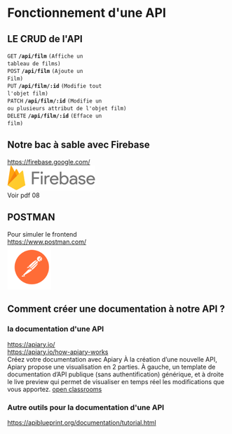 # Fonctionnement d'une API



## LE CRUD de l'API
<code>GET</code> <code><b>/api/film</b></code> <code>(Affiche un tableau de films)</code>  
<code>POST</code> <code><b>/api/film</b></code> <code>(Ajoute un Film)</code>  
<code>PUT</code> <code><b>/api/film/:id</b></code> <code>(Modifie tout l'objet film)</code>  
<code>PATCH</code> <code><b>/api/film/:id</b></code> <code>(Modifie un ou plusieurs attribut de l'objet film)</code>  
<code>DELETE</code> <code><b>/api/film/:id</b></code> <code>(Efface un film)</code>  

## Notre bac à sable avec Firebase
https://firebase.google.com/   
<img src="../img/firebase.svg" width="200">     
Voir pdf 08

## POSTMAN
Pour simuler le frontend  
https://www.postman.com/  
<img src="../img/postman.svg" width="100">    

## Comment créer une documentation à notre API ?

### la documentation d'une API

https://apiary.io/  
https://apiary.io/how-apiary-works  
Créez votre documentation avec Apiary
À la création d’une nouvelle API, Apiary propose une visualisation en 2 parties. À gauche, un template de documentation d’API publique (sans authentification) générique, et à droite le live preview qui permet de visualiser en temps réel les modifications que vous apportez.
[open classrooms](https://openclassrooms.com/fr/courses/6398056-ecrivez-la-documentation-technique-de-votre-projet/6904822-ecrivez-la-documentation-de-votre-api)

### Autre outils pour la documentation d'une API
https://apiblueprint.org/documentation/tutorial.html